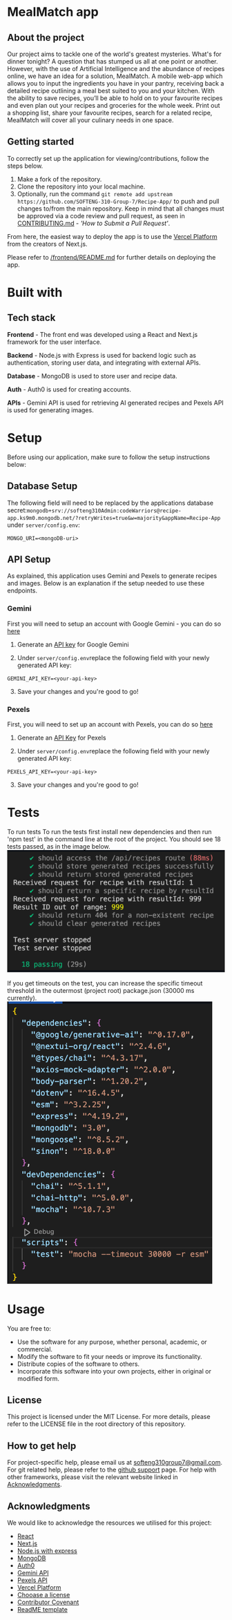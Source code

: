 # MealMatch app
## About the project

Our project aims to tackle one of the world's greatest mysteries. What's for dinner tonight? A question that has stumped us all at one point or another. However, with the use of Artificial Intelligence and the abundance of recipes online, we have an idea for a solution, MealMatch. A mobile web-app which allows you to input the ingredients you have in your pantry, receiving back a detailed recipe outlining a meal best suited to you and your kitchen. With the ability to save recipes, you’ll be able to hold on to your favourite recipes and even plan out your recipes and groceries for the whole week. Print out a shopping list, share your favourite recipes, search for a related recipe, MealMatch will cover all your culinary needs in one space.


## Getting started

To correctly set up the application for viewing/contributions, follow the steps below.

1. Make a fork of the repository.
2. Clone the repository into your local machine.
3. Optionally, run the command `git remote add upstream https://github.com/SOFTENG-310-Group-7/Recipe-App/` to push and pull changes to/from the main repository. Keep in mind that all changes must be approved via a code review and pull request, as seen in [CONTRIBUTING.md](CONTRIBUTING.md) - *'How to Submit a Pull Request'*.

From here, the easiest way to deploy the app is to use the [Vercel Platform](https://vercel.com/new?utm_medium=default-template&filter=next.js&utm_source=create-next-app&utm_campaign=create-next-app-readme) from the creators of Next.js.

Please refer to [/frontend/README.md](/frontend/README.md) for further details on deploying the app.

# Built with

## Tech stack

**Frontend** - The front end was developed using a React and Next.js framework for the user interface.

**Backend** - Node.js with Express is used for backend logic such as authentication, storing user
data, and integrating with external APIs.

**Database** - MongoDB is used to store user and recipe data.

**Auth** - Auth0 is used for creating accounts.

**APIs** - Gemini API is used for retrieving AI generated recipes and Pexels API is used for generating images.

# Setup
Before using our application, make sure to follow the setup instructions below:

## Database Setup
The following field will need to be replaced by the applications database secret:`mongodb+srv://softeng310Admin:codeWarriors@recipe-app.ks9m0.mongodb.net/?retryWrites=true&w=majority&appName=Recipe-App` under `server/config.env`:
```
MONGO_URI=<mongoDB-uri>
```

## API Setup

As explained, this application uses Gemini and Pexels to generate recipes and images. Below is an explanation if the setup needed to use these endpoints.

### Gemini
First you will need to setup an account with Google Gemini - you can do so [here](https://gemini.google.com/app)

1. Generate an [API key](https://ai.google.dev/gemini-api/docs/api-key) for Google Gemini

2. Under `server/config.env`replace the following field with your newly generated API key:
```
GEMINI_API_KEY=<your-api-key>
```
3. Save your changes and you're good to go!

### Pexels
First, you will need to set up an account with Pexels, you can do so [here](https://www.pexels.com/upload/)

1. Generate an [API Key](https://www.pexels.com/api/) for Pexels

2. Under `server/config.env`replace the following field with your newly generated API key:
```
PEXELS_API_KEY=<your-api-key>
```
3. Save your changes and you're good to go!

# Tests

To run tests To run the tests first install new dependencies and then run 'npm test' in the command line at the root of the project. You should see 18 tests passed, as in the image below.
![test-image](utils/test-image.png)

If you get timeouts on the test, you can increase the specific timeout threshold in the outermost (project root) package.json (30000 ms currently).
![timeout](utils/timeout.png)

# Usage

You are free to:
* Use the software for any purpose, whether personal, academic, or commercial.
* Modify the software to fit your needs or improve its functionality.
* Distribute copies of the software to others.
* Incorporate this software into your own projects, either in original or modified form.

## License

This project is licensed under the MIT License. For more details, please refer to the LICENSE file in the root directory of this repository.

## How to get help

For project-specific help, please email us at [softeng310group7@gmail.com](https://mail.google.com/mail/u/0/#inbox?compose=GTvVlcSDbhDtHkcglzPlSkQPbjKvpHgGKKKrHSMVnGrLPcptXFXRzSNbfTRwZMPmBKFQtpxBtzwpg). For git related help, please refer to the [github support](https://support.github.com/) 
page. For help with other frameworks, please visit the relevant website linked in [Acknowledgments](#acknowledgmenets).

## Acknowledgments
We would like to acknowledge the resources we utilised for this project:

- [React](https://react.dev/)
- [Next.js](https://nextjs.org/)
- [Node.js with express](https://expressjs.com/)
- [MongoDB](https://www.mongodb.com/)
- [Auth0](https://auth0.com/)
- [Gemini API](https://ai.google.dev/)
- [Pexels API](https://www.pexels.com/api/)
- [Vercel Platform](https://vercel.com/)
- [Chooase a license](https://choosealicense.com/)
- [Contributor Covenant](https://www.contributor-covenant.org)
- [ReadME template](https://github.com/othneildrew/Best-README-Template)
